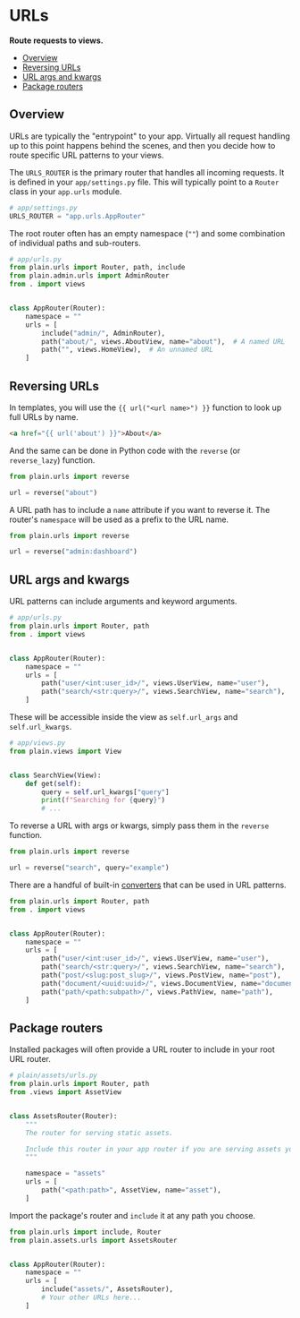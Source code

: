 # URLs

**Route requests to views.**

- [Overview](#overview)
- [Reversing URLs](#reversing-urls)
- [URL args and kwargs](#url-args-and-kwargs)
- [Package routers](#package-routers)

## Overview

URLs are typically the "entrypoint" to your app. Virtually all request handling up to this point happens behind the scenes, and then you decide how to route specific URL patterns to your views.

The `URLS_ROUTER` is the primary router that handles all incoming requests. It is defined in your `app/settings.py` file. This will typically point to a `Router` class in your `app.urls` module.

```python
# app/settings.py
URLS_ROUTER = "app.urls.AppRouter"
```

The root router often has an empty namespace (`""`) and some combination of individual paths and sub-routers.

```python
# app/urls.py
from plain.urls import Router, path, include
from plain.admin.urls import AdminRouter
from . import views


class AppRouter(Router):
    namespace = ""
    urls = [
        include("admin/", AdminRouter),
        path("about/", views.AboutView, name="about"),  # A named URL
        path("", views.HomeView),  # An unnamed URL
    ]
```

## Reversing URLs

In templates, you will use the `{{ url("<url name>") }}` function to look up full URLs by name.

```html
<a href="{{ url('about') }}">About</a>
```

And the same can be done in Python code with the `reverse` (or `reverse_lazy`) function.

```python
from plain.urls import reverse

url = reverse("about")
```

A URL path has to include a `name` attribute if you want to reverse it. The router's `namespace` will be used as a prefix to the URL name.

```python
from plain.urls import reverse

url = reverse("admin:dashboard")
```

## URL args and kwargs

URL patterns can include arguments and keyword arguments.

```python
# app/urls.py
from plain.urls import Router, path
from . import views


class AppRouter(Router):
    namespace = ""
    urls = [
        path("user/<int:user_id>/", views.UserView, name="user"),
        path("search/<str:query>/", views.SearchView, name="search"),
    ]
```

These will be accessible inside the view as `self.url_args` and `self.url_kwargs`.

```python
# app/views.py
from plain.views import View


class SearchView(View):
    def get(self):
        query = self.url_kwargs["query"]
        print(f"Searching for {query}")
        # ...
```

To reverse a URL with args or kwargs, simply pass them in the `reverse` function.

```python
from plain.urls import reverse

url = reverse("search", query="example")
```

There are a handful of built-in [converters](converters.py#DEFAULT_CONVERTERS) that can be used in URL patterns.

```python
from plain.urls import Router, path
from . import views


class AppRouter(Router):
    namespace = ""
    urls = [
        path("user/<int:user_id>/", views.UserView, name="user"),
        path("search/<str:query>/", views.SearchView, name="search"),
        path("post/<slug:post_slug>/", views.PostView, name="post"),
        path("document/<uuid:uuid>/", views.DocumentView, name="document"),
        path("path/<path:subpath>/", views.PathView, name="path"),
    ]
```

## Package routers

Installed packages will often provide a URL router to include in your root URL router.

```python
# plain/assets/urls.py
from plain.urls import Router, path
from .views import AssetView


class AssetsRouter(Router):
    """
    The router for serving static assets.

    Include this router in your app router if you are serving assets yourself.
    """

    namespace = "assets"
    urls = [
        path("<path:path>", AssetView, name="asset"),
    ]
```

Import the package's router and `include` it at any path you choose.

```python
from plain.urls import include, Router
from plain.assets.urls import AssetsRouter


class AppRouter(Router):
    namespace = ""
    urls = [
        include("assets/", AssetsRouter),
        # Your other URLs here...
    ]
```
